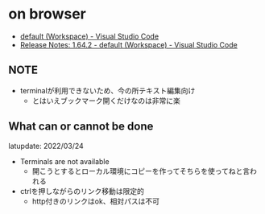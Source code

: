 # on browser

- [default \(Workspace\) \- Visual Studio Code](https://vscode.dev/)
- [Release Notes: 1\.64\.2 \- default \(Workspace\) \- Visual Studio Code](https://vscode.dev/)

## NOTE

- terminalが利用できないため、今の所テキスト編集向け
  - とはいえブックマーク開くだけなのは非常に楽

## What can or cannot be done

latupdate: 2022/03/24

- Terminals are not available
  - 開こうとするとローカル環境にコピーを作ってそちらを使ってねと言われる
- ctrlを押しながらのリンク移動は限定的
  - http付きのリンクはok、相対パスは不可